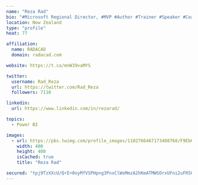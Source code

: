 ```yaml
---
name: "Reza Rad"
bio: "#Microsoft Regional Director, #MVP #Author #Trainer #Speaker #Coach #Consultant #PowerBI "
location: New Zealand
type: "profile"
heat: 77

affiliation:
  name: RADACAD
  domain: radacad.com

website: https://t.co/mnW39vaMYS

twitter:
  username: Rad_Reza
  url: https://twitter.com/Rad_Reza
  followers: 7110

linkedin:
  url: https://www.linkedin.com/in/rezarad/

topics:
  - Power BI

images:
  - url: https://pbs.twimg.com/profile_images/1102766467173408768/F9EbQENa_400x400.png
    width: 400
    height: 400
    isCached: true
    title: "Reza Rad"

secured: "tpj9TzXXcU/QrE+0oyMfVSPHpng3PnxClWoMmzA2hKmATMWSOrxUFni2uFR50EkGrmeVQpQLgh1yzxdivoJM+fbNMxelDhC6GWavIEnMTNXUJLVR/VZkmLQ9O23fIMQ0TtIgmiyCmP+7IShDy8ns0kZx7ui4afChSwtroE5rrZsrPqLhRVfE+9vFywbsWO3Ccr/xxpZiLdbAvaRCr88yUj+VY32Ih35hN5yiusWWUzcuTPyKejOdDSXARQyhvGnafSFmvmlr+tKIA4xaFF6poSqMpLVMW2mdz8XI+FdIfHAoUXcmgSpeu8InK3/0BbSv1XfiXZxapGRC+FIwSou9IDAB71sUPjiZYWowFk79J3dNbXCgcpb6Pqudb5tPR/GT8265i8wf3zbrIZgUQBv1fv1FbfkDM+Ebrghfuy25qZ8=;65lEuHHoloNE5vlFsIIdUA=="
---
```


